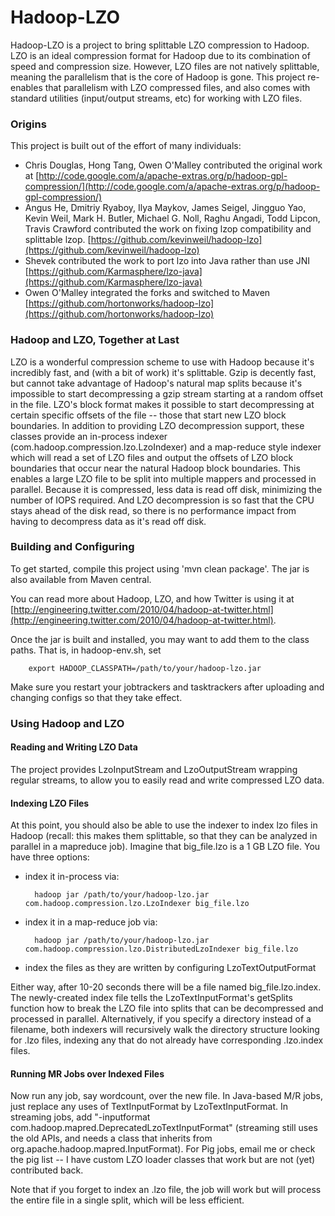 Hadoop-LZO
==========

Hadoop-LZO is a project to bring splittable LZO compression to Hadoop.  LZO is an ideal compression format for Hadoop due to its combination of speed and compression size.  However, LZO files are not natively splittable, meaning the parallelism that is the core of Hadoop is gone.  This project re-enables that parallelism with LZO compressed files, and also comes with standard utilities (input/output streams, etc) for working with LZO files.

### Origins

This project is built out of the effort of many individuals:

- Chris Douglas, Hong Tang, Owen O'Malley contributed the original work at [http://code.google.com/a/apache-extras.org/p/hadoop-gpl-compression/](http://code.google.com/a/apache-extras.org/p/hadoop-gpl-compression/)
- Angus He, Dmitriy Ryaboy, Ilya Maykov, James Seigel, Jingguo Yao, Kevin Weil, Mark H. Butler, Michael G. Noll, Raghu Angadi, Todd Lipcon, Travis Crawford contributed the work on fixing lzop compatibility and splittable lzop. [https://github.com/kevinweil/hadoop-lzo](https://github.com/kevinweil/hadoop-lzo)
- Shevek contributed the work to port lzo into Java rather than use JNI [https://github.com/Karmasphere/lzo-java](https://github.com/Karmasphere/lzo-java)
- Owen O'Malley integrated the forks and switched to Maven [https://github.com/hortonworks/hadoop-lzo](https://github.com/hortonworks/hadoop-lzo)

### Hadoop and LZO, Together at Last

LZO is a wonderful compression scheme to use with Hadoop because it's incredibly fast, and (with a bit of work) it's splittable.  Gzip is decently fast, but cannot take advantage of Hadoop's natural map splits because it's impossible to start decompressing a gzip stream starting at a random offset in the file.  LZO's block format makes it possible to start decompressing at certain specific offsets of the file -- those that start new LZO block boundaries.  In addition to providing LZO decompression support, these classes provide an in-process indexer (com.hadoop.compression.lzo.LzoIndexer) and a map-reduce style indexer which will read a set of LZO files and output the offsets of LZO block boundaries that occur near the natural Hadoop block boundaries.  This enables a large LZO file to be split into multiple mappers and processed in parallel.  Because it is compressed, less data is read off disk, minimizing the number of IOPS required.  And LZO decompression is so fast that the CPU stays ahead of the disk read, so there is no performance impact from having to decompress data as it's read off disk.

### Building and Configuring

To get started, compile this project using 'mvn clean package'. The jar is also available from Maven central.

You can read more about Hadoop, LZO, and how Twitter is using it at [http://engineering.twitter.com/2010/04/hadoop-at-twitter.html](http://engineering.twitter.com/2010/04/hadoop-at-twitter.html).

Once the jar is built and installed, you may want to add them to the class paths.  That is, in hadoop-env.sh, set

        export HADOOP_CLASSPATH=/path/to/your/hadoop-lzo.jar

Make sure you restart your jobtrackers and tasktrackers after uploading and changing configs so that they take effect.

### Using Hadoop and LZO

#### Reading and Writing LZO Data
The project provides LzoInputStream and LzoOutputStream wrapping regular streams, to allow you to easily read and write compressed LZO data.  

#### Indexing LZO Files

At this point, you should also be able to use the indexer to index lzo files in Hadoop (recall: this makes them splittable, so that they can be analyzed in parallel in a mapreduce job).  Imagine that big_file.lzo is a 1 GB LZO file. You have three options:

- index it in-process via:

        hadoop jar /path/to/your/hadoop-lzo.jar com.hadoop.compression.lzo.LzoIndexer big_file.lzo

- index it in a map-reduce job via:

        hadoop jar /path/to/your/hadoop-lzo.jar com.hadoop.compression.lzo.DistributedLzoIndexer big_file.lzo

- index the files as they are written by configuring LzoTextOutputFormat

Either way, after 10-20 seconds there will be a file named big_file.lzo.index.  The newly-created index file tells the LzoTextInputFormat's getSplits function how to break the LZO file into splits that can be decompressed and processed in parallel.  Alternatively, if you specify a directory instead of a filename, both indexers will recursively walk the directory structure looking for .lzo files, indexing any that do not already have corresponding .lzo.index files.

#### Running MR Jobs over Indexed Files

Now run any job, say wordcount, over the new file.  In Java-based M/R jobs, just replace any uses of TextInputFormat by LzoTextInputFormat.  In streaming jobs, add "-inputformat com.hadoop.mapred.DeprecatedLzoTextInputFormat" (streaming still uses the old APIs, and needs a class that inherits from org.apache.hadoop.mapred.InputFormat).  For Pig jobs, email me or check the pig list -- I have custom LZO loader classes that work but are not (yet) contributed back.

Note that if you forget to index an .lzo file, the job will work but will process the entire file in a single split, which will be less efficient.
